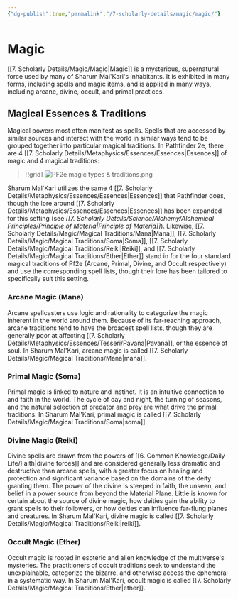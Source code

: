 ```yaml
---
{"dg-publish":true,"permalink":"/7-scholarly-details/magic/magic/"}
---
```


# Magic

[[7. Scholarly Details/Magic/Magic\|Magic]] is a mysterious, supernatural force used by many of Sharum Mal'Kari's inhabitants. It is exhibited in many forms, including spells and magic items, and is applied in many ways, including arcane, divine, occult, and primal practices. 

## Magical Essences & Traditions

Magical powers most often manifest as spells. Spells that are accessed by similar sources and interact with the world in similar ways tend to be grouped together into particular magical traditions. In Pathfinder 2e, there are 4 [[7. Scholarly Details/Metaphysics/Essences/Essences\|Essences]] of magic and 4 magical traditions: 

>[!grid]
![PF2e magic types & traditions.png](/img/user/x.%20Assets/Attachments/Images/Misc/Graphs%20&%20Charts/PF2e%20magic%20types%20&%20traditions.png)

Sharum Mal'Kari utilizes the same 4 [[7. Scholarly Details/Metaphysics/Essences/Essences\|Essences]] that Pathfinder does, though the lore around [[7. Scholarly Details/Metaphysics/Essences/Essences\|Essences]] has been expanded for this setting (see *[[7. Scholarly Details/Science/Alchemy/Alchemical Principles/Principle of Materia\|Principle of Materia]]*). Likewise, [[7. Scholarly Details/Magic/Magical Traditions/Mana\|Mana]], [[7. Scholarly Details/Magic/Magical Traditions/Soma\|Soma]], [[7. Scholarly Details/Magic/Magical Traditions/Reiki\|Reiki]], and [[7. Scholarly Details/Magic/Magical Traditions/Ether\|Ether]] stand in for the four standard magical traditions of Pf2e (Arcane, Primal, Divine, and Occult respectively) and use the corresponding spell lists, though their lore has been tailored to specifically suit this setting. 

### Arcane Magic (Mana)

Arcane spellcasters use logic and rationality to categorize the magic inherent in the world around them. Because of its far-reaching approach, arcane traditions tend to have the broadest spell lists, though they are generally poor at affecting [[7. Scholarly Details/Metaphysics/Essences/Tesseri/Pavana\|Pavana]], or the essence of soul. In Sharum Mal'Kari, arcane magic is called [[7. Scholarly Details/Magic/Magical Traditions/Mana\|mana]]. 

### Primal Magic (Soma)

Primal magic is linked to nature and instinct. It is an intuitive connection to and faith in the world. The cycle of day and night, the turning of seasons, and the natural selection of predator and prey are what drive the primal traditions. In Sharum Mal'Kari, primal magic is called [[7. Scholarly Details/Magic/Magical Traditions/Soma\|soma]].

### Divine Magic (Reiki)

Divine spells are drawn from the powers of [[6. Common Knowledge/Daily Life/Faith\|divine forces]] and are considered generally less dramatic and destructive than arcane spells, with a greater focus on healing and protection and significant variance based on the domains of the deity granting them. The power of the divine is steeped in faith, the unseen, and belief in a power source from beyond the Material Plane. Little is known for certain about the source of divine magic, how deities gain the ability to grant spells to their followers, or how deities can influence far-flung planes and creatures. In Sharum Mal'Kari, divine magic is called [[7. Scholarly Details/Magic/Magical Traditions/Reiki\|reiki]].

### Occult Magic (Ether)

Occult magic is rooted in esoteric and alien knowledge of the multiverse's mysteries. The practitioners of occult traditions seek to understand the unexplainable, categorize the bizarre, and otherwise access the ephemeral in a systematic way. In Sharum Mal'Kari, occult magic is called [[7. Scholarly Details/Magic/Magical Traditions/Ether\|ether]].

  


